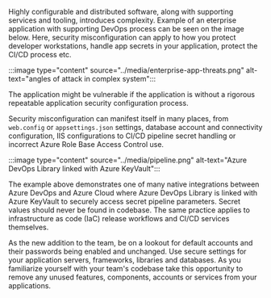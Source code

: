 <!-- ## A05: Security Misconfiguration -->

Highly configurable and distributed software, along with supporting services and tooling, introduces complexity. Example of an eterprise application with supporting DevOps process can be seen on the image below. Here, security misconfiguration can apply to how you protect developer workstations, handle app secrets in your application, protect the CI/CD process etc.

:::image type="content" source="../media/enterprise-app-threats.png" alt-text="angles of attack in complex system":::

The application might be vulnerable if the application is without a rigorous repeatable application security configuration process.

Security misconfiguration can manifest itself in many places, from `web.config` or `appsettings.json` settings, database account and connectivity configuration, IIS configurations to CI/CD pipeline secret handling or incorrect Azure Role Base Access Control use.

:::image type="content" source="../media/pipeline.png" alt-text="Azure DevOps Library linked with Azure KeyVault":::

The example above demonstrates one of many native integrations between Azure DevOps and Azure Cloud where Azure DevOps Library is linked with Azure KeyVault to securely access secret pipeline parameters.
Secret values should never be found in codebase. The same practice applies to infrastructure as code (IaC) release workflows and CI/CD services themselves.

As the new addition to the team, be on a lookout for default accounts and their passwords being enabled and unchanged. Use secure settings for your application servers, frameworks, libraries and databases. As you familiarize yourself with your team's codebase take this opportunity to remove any unused features, components, accounts or services from your applications.
